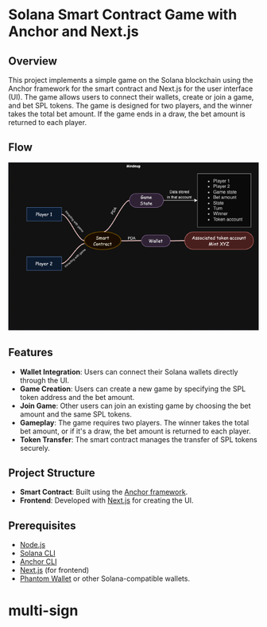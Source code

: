 # Solana Smart Contract Game with Anchor and Next.js

## Overview

This project implements a simple game on the Solana blockchain using the Anchor framework for the smart contract and Next.js for the user interface (UI). The game allows users to connect their wallets, create or join a game, and bet SPL tokens. The game is designed for two players, and the winner takes the total bet amount. If the game ends in a draw, the bet amount is returned to each player.


## Flow

![alt text](https://github.com/meumar/my-files/blob/main/Game_flow.png?raw=true)


## Features

- **Wallet Integration**: Users can connect their Solana wallets directly through the UI.
- **Game Creation**: Users can create a new game by specifying the SPL token address and the bet amount.
- **Join Game**: Other users can join an existing game by choosing the bet amount and the same SPL tokens.
- **Gameplay**: The game requires two players. The winner takes the total bet amount, or if it's a draw, the bet amount is returned to each player.
- **Token Transfer**: The smart contract manages the transfer of SPL tokens securely.

## Project Structure

- **Smart Contract**: Built using the [Anchor framework](https://project-serum.github.io/anchor/).
- **Frontend**: Developed with [Next.js](https://nextjs.org/) for creating the UI.

## Prerequisites

- [Node.js](https://nodejs.org/en/)
- [Solana CLI](https://docs.solana.com/cli/install-solana-cli-tools)
- [Anchor CLI](https://www.anchor-lang.com/docs/installation)
- [Next.js](https://nextjs.org/docs/getting-started) (for frontend)
- [Phantom Wallet](https://phantom.app/) or other Solana-compatible wallets.

# multi-sign
